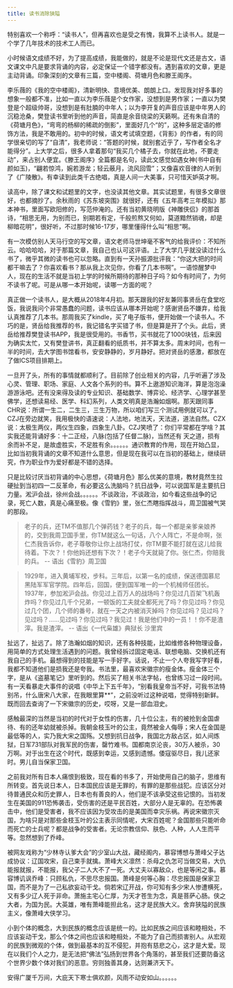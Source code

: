 ```yaml
---
title: 读书消除狭隘
---
```

特别喜欢一个称呼：“读书人”，但再喜欢也是受之有愧，我算不上读书人。就是一个学了几年技术的技术工人而已。

小时候语文成绩不好，为了提高成绩，我能做的，就是不论是现代文还是古文，语文课文中凡是要求背诵的内容，必定保证一个错字都没有。遇到喜欢的文章，更是主动背诵。印象深刻的文章有三篇，空中楼阁、荷塘月色和滕王阁序。  

李乐薇的《我的空中楼阁》，清新明快、意境优美、朗朗上口。发现我对好多事的想象一般都不准，比如一直以为李乐薇是个女作家，没想到是男作家；一直以为樊登是个超级帅哥，没想到是有肚腩的中年人；以为李开复的声音应该是中年男人的沉稳沧桑，樊登读书里听到他的声音，简直是余音绕梁的天籁啊。还有朱自清的《荷塘月色》，“弯弯的杨柳的稀疏的倒影”，里面好几个“的”，这种多层定语的修饰方法，我是不敢用的。初中的时候，语文考试填空题，《背影》的作者，有的同学很亲切的写了“自清”，我老师说：“答题的时候，就别套近乎了，写作者全名才能得分”。上大学之后，很多人拿着那句“我买几个橘子去，你就在此地，不要走动”，来占别人便宜。《滕王阁序》全篇都是名句，读此文感觉如遇女神(书中自有颜如玉)，“翩若惊鸿，婉若游龙；轻云蔽月，流风回雪”；又像喜欢音律的人听到了《广陵散》。有幸读到此类千古绝唱，真是人间一大美事，只可惜天妒英才啊。

读高中，除了课文和试题里的文字，也没读其他文章。其实试题里，有很多文章很好，也都摘抄了。余秋雨的《苏东坡突围》就很好，还有《五年高考三年模拟》那本神书，里面写欧阳修的，写范仲淹的。还有当初黄晓明版《神雕侠侣》的那首诗，“相思无用，为别而已，别期若有定，千般煎熬又何如，莫道黯然销魂，却是柳暗花明”，很好听，不过那时候16-17岁，哪里懂得什么叫“相思”啊。

有一次模仿别人天马行空的写文章，语文老师马世坤毫不客气的给我评价：不知所云。哈哈哈哈，对于那篇文章，我自己也认可这评语。上了大学几乎就没读过什么书了，微乎其微的读书也可以忽略。直到有一天孙振源批评我：“你这大把的时间都干嘛去了？你喜欢看书？那从我上次见你，你看了几本书啊”。一语惊醒梦中人，现在的生活不就是当初上学的时候所期待的那种日子吗？如今有时间了，为何不读书了呢。可是从哪一本开始呢，读哪一方面的呢？

真正做一个读书人，是大概从2018年4月初。那天跟我的好友兼同事贤岳在食堂吃饭，我说我问个非常愚蠢的问题，读书应该从哪本开始呢？感谢贤岳不嫌弃，给我认真推荐了几本书。那周我买了kindle，买了电子版书，便开始做一个读书人。不巧的是，贤岳给我推荐的书，我记错名字买错了书，但是算是开了个头。此后，贤岳给推荐樊登读书APP，我是很受用的。书香节，买书就花了1000块钱，后来因为确实太忙，又有樊登讲书，真正翻看的纸质书，并不算太多。周末时间，也有一半的时间，去大学图书馆看书，安安静静的，岁月静好。把对贤岳的感激，都放在了做ICS项目排期上。

一旦开了头，所有的事情就都顺利了。目前除了创业相关的内容，几乎听遍了涉及心灵、管理、职场、家庭、人文各个系列的书。算不上遨游知识海洋，算是泡泡澡游游泳吧。还有没来得及读的专业知识、基础数学、博弈论、经济学、心理学甚至佛学，还想读易经、医学、科幻系列，人类文明真是浩瀚如烟啊。那天跟同事CHR说：所谓一生二，二生三，三生万物，所以咱们写三个测试用例就可以了。CZJ在旁边就笑，我用极快的语速说：人法地，地法天，天法道，道法自然。CZX说：太极生两仪，两仪生四象，四象生八卦。CZJ笑喷了：你们平常都在学啥？其实我还能背诵好多：十二正经，八脉(包括了任督二脉)，当然还有 天之道，损有余而补不足，是故虚胜实，不足胜有余。。。。。。通识教育的作用，现在开始凸显，比如当初我背诵的文章不知道什么意思，但是现在我可以在当初的基础上，继续研究，作为职业作为爱好都是不错的选择。

只是比较讨厌当初背诵的中心思想，《荷塘月色》那么优美的意境，教材竟然生拉硬扯到当初四一二反革命，有必要这么洗脑吗？抗日战争，可以说国军是主要抗日力量。淞沪会战，徐州会战。。。。。。不谈政治，不谈政治，如今看这些战争的记录，死亡人数，真是心痛至极。像《雪豹》里，张仁杰瞎指挥战斗，周卫国被气哭的那段。
> 老子的兵，还TM不值那几个弹药钱？老子的兵，每一个都是亲爹亲娘养的，交到我周卫国手里，你TM就这么一句话，八个人阵亡，不是命啊，张仁杰我告诉你，老子尊敬你让你上战场打仗，你TM要不能打就在这儿给我待着。下次？！你他妈还想有下次？！老子今天就毙了你。张仁杰，你赔我的兵。 -- 语出《雪豹》周卫国

> 1929年，进入黄埔军校，步科。三年后，以第一名的成绩，保送德国慕尼黑陆军军官学院。四年后，回国，便到国军唯一的一个机械师任团长。1937年，参加淞沪会战。你见过上百万人的战场吗？你见过几百架飞机轰炸吗？你见过几千个兄弟，一顿饭的工夫就全都死光了吗？你见过吗？你见过几个团，几个师的番号，就在一天之内被消灭掉吗？你见过吗？见过吗？见过吗？……见过吗？你见过吗？我见过！我是他们中的一员！！你不是渣滓。我是渣滓。 -- 语出《一代枭雄》典狱长 沙里宾

扯远了，扯远了。除了浩瀚如烟的知识，还有各种技能，比如维修各种物理设备，用简单的方式处理生活遇到的问题。我曾经拆过固定电话、联想电脑、交换机还有我自己的手机。最想得到的技能是写一手好字。话说，不止一个人夸我写字好看，我都不知道他们是损我还是夸我。书法里，最喜欢宋徽宗的瘦金体。瘦金体三个字，是从《盗墓笔记》里听到的。然后买了相关书法字帖，也曾练习过一段时间。有一天看暴走大事件的说唱《中华上下五千年》，“别看我皇帝当不好，可我书法特别吊，什么唐宋八大家，在我眼里算\*\*”，之前没听过这种说唱，觉得特别新鲜。既而回去查询了一下宋徽宗的历史，哎呀，又是一部血泪史。

感触最深的当然是当初的时代对于女性的伤害，几十位公主，有的被抢到金国虐待、有的还年幼就被杀掉。我朝金枝玉叶的公主，竟然被金人侮辱；宋人在金国是最低等的人，实乃我大宋之国殇。又想到抗日战争，我国北方敌占区，如人间炼狱，日军731部队对我军民的伤害，罄竹难书。国都南京沦丧，30万人被杀，30万啊。对于出生在这个时代，既感到幸运，又感到遗憾。倭寇驱尽日，我儿还家时。男儿自当保家卫国。

之前我对所有日本人痛恨到极致，现在看的书多了，开始使用自己的脑子，思维有所转变。首先说日本人，日本国民应该是无罪的，有罪的是那些战犯。应该区分对待普通民众和历史罪人，日本也有善良的人，他们是不该承受这些记恨的。当初发生在美国的911恐怖袭击，受伤害的还是平民百姓，大部分人是无辜的。在恐怖袭击中，他们是受害者，我不应该因为受攻击的是美国而幸灾乐祸。再说宋徽宗灭国，为啥只是对那些金枝玉叶的公主表示同情呢，大宋百姓呢？金国那些只能听命而死亡的士兵呢？都是战争的受害者。无论宗教信仰、肤色、人种，人人生而平等。忽然想到了乔峰。

被网友戏称为“少林寺认爹大会”的少室山大战，藏经阁内，慕容博想与萧峰父子达成协议：辽国攻宋，自己束手就擒。萧峰大义凛然：杀母之仇怎可当做交易，大仇能报就报，不能报，我父子二人大不了一死。大丈夫以寡敌众，也是等闲之事。慕容博讥讽乔峰：只顾私仇，不思尽忠报国。萧峰是何等心胸：尽忠报国是保家卫国，而不是为了一己私欲妄动干戈。倘若宋辽开战，你可知有多少宋人惨遭横死，又有多少辽人死于非命。萧施主宅心仁厚，为天才苍生为念，真是菩萨心肠。侠之大者，为国为民。大英雄，唯有萧峰能担此名，这才是民族大义。舍弃狭隘的民族主义，像萧峰大侠学习。

小到个体的概念，大到民族的概念应该是统一的。比如民族之间应该和睦相处，不应该妄动干戈，那么个体之间也应该和睦相处，不能为了自己而损害别人。从宏观的民族到微观的个体，做到最基本的互不侵犯，并抱有慈悲之心，这才是大爱。现在以我们个人之力，是无法把“佛法”弘扬到世界各个角落的，甚至我们还要防备这个世界少数个体对我们的恶意。穷则独善其身，达则兼济天下。

安得广厦千万间，大庇天下寒士俱欢颜，风雨不动安如山。。。。。。
